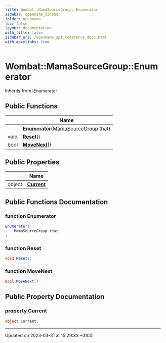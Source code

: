 ```yaml
---
title: Wombat::MamaSourceGroup::Enumerator
sidebar: openmama_sidebar
folder: openmama
toc: false
layout: documentation
with_title: false
sidebar_url: /openmama_api_reference_docs.html
with_doxylinks: true
---
```


# Wombat::MamaSourceGroup::Enumerator





Inherits from IEnumerator

## Public Functions

|                | Name           |
| -------------- | -------------- |
| | **[Enumerator](classWombat_1_1MamaSourceGroup_1_1Enumerator.html#function-enumerator)**([MamaSourceGroup](classWombat_1_1MamaSourceGroup.html) that) |
| void | **[Reset](classWombat_1_1MamaSourceGroup_1_1Enumerator.html#function-reset)**() |
| bool | **[MoveNext](classWombat_1_1MamaSourceGroup_1_1Enumerator.html#function-movenext)**() |

## Public Properties

|                | Name           |
| -------------- | -------------- |
| object | **[Current](classWombat_1_1MamaSourceGroup_1_1Enumerator.html#property-current)**  |

## Public Functions Documentation

### function Enumerator

```csharp
Enumerator(
    MamaSourceGroup that
)
```


### function Reset

```csharp
void Reset()
```


### function MoveNext

```csharp
bool MoveNext()
```


## Public Property Documentation

### property Current

```csharp
object Current;
```


-------------------------------

Updated on 2023-03-31 at 15:29:33 +0100